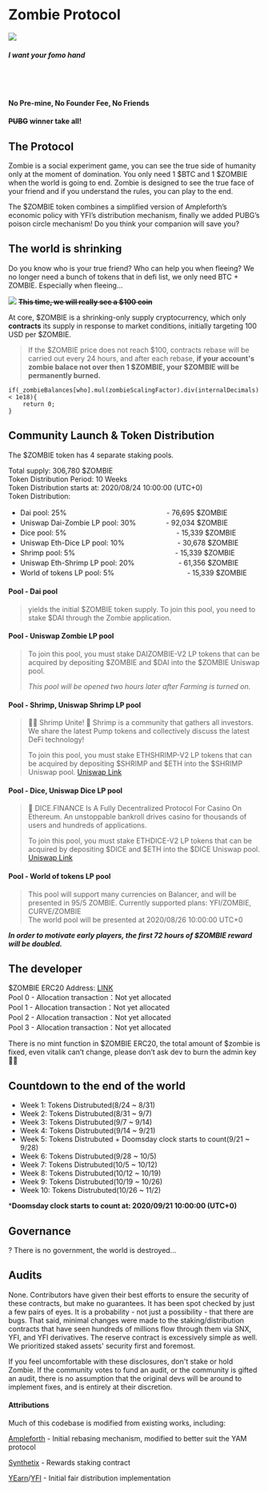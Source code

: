 # Zombie Protocol 
![](https://i.imgur.com/JJpiT1Y.jpg)
#### *I want your fomo hand*
   　  
-----
#### No Pre-mine, No Founder Fee, No Friends
#### ~~PUBG~~ winner take all!

## The Protocol
Zombie is a social experiment game, you can see the true side of humanity only at the moment of domination. You only need 1 $BTC and 1 $ZOMBIE when the world is going to end. Zombie is designed to see the true face of your friend and if you understand the rules, you can play to the end.

The $ZOMBIE token combines a simplified version of Ampleforth’s economic policy with YFI’s distribution mechanism, finally we added PUBG’s poison circle mechanism! Do you think your companion will save you?

## The world is shrinking

Do you know who is your true friend? Who can help you when fleeing? We no longer need a bunch of tokens that in defi list, we only need BTC + ZOMBIE. Especially when fleeing...


![](https://i.imgur.com/aIeonHV.png)
**~~This time, we will really see a $100 coin~~**


At core, $ZOMBIE is a shrinking-only supply cryptocurrency, which only **contracts** its supply in response to market conditions, initially targeting 100 USD per $ZOMBIE. 

> If the $ZOMBIE price does not reach $100, contracts rebase will be carried out every 24 hours, and after each rebase, **if your account's zombie balace not over then 1 $ZOMBIE, your $ZOMBIE will be permanently burned.**
```
if(_zombieBalances[who].mul(zombieScalingFactor).div(internalDecimals) < 1e18){
    return 0;
}
```

## Community Launch & Token Distribution
The $ZOMBIE token has 4 separate staking pools.

Total supply: 306,780 $ZOMBIE  
Token Distribution Period: 10 Weeks  
Token Distribution starts at: 2020/08/24 10:00:00 (UTC+0)  
Token Distribution:
* Dai pool: 25% 　　　　　　　　　　　　　　- 76,695 $ZOMBIE
* Uniswap Dai-Zombie LP pool: 30% 　　　　- 92,034 $ZOMBIE
* Dice pool: 5% 　　 　　 　　 　　 　　　　　　 - 15,339 $ZOMBIE
* Uniswap Eth-Dice LP pool: 10% 　　　　　　　 - 30,678 $ZOMBIE
* Shrimp pool: 5%  　　　　　　　　　　　　　　- 15,339 $ZOMBIE
* Uniswap Eth-Shrimp LP pool: 20%  　　　　　　- 61,356 $ZOMBIE
* World of tokens LP pool: 5%  　 　 　　 　　 　　　- 15,339 $ZOMBIE


#### Pool - Dai pool
> yields the initial $ZOMBIE token supply. To join this pool, you need to stake $DAI through the Zombie application.

#### Pool - Uniswap Zombie LP pool
> To join this pool, you must stake  DAIZOMBIE-V2 LP tokens that can be acquired by depositing $ZOMBIE and $DAI into the $ZOMBIE Uniswap pool.
> 
> *This pool will be opened two hours later after Farming is turned on.*

#### Pool - Shrimp, Uniswap Shrimp LP pool
> 🚨🚨 Shrimp Unite!
>  🦐 Shrimp is a community that gathers all investors. We share the latest Pump tokens and collectively discuss the latest DeFi technology!
>  
> To join this pool, you must stake  ETHSHRIMP-V2 LP tokens that can be acquired by depositing $SHRIMP and $ETH into the $SHRIMP Uniswap pool. [Uniswap Link](https://app.uniswap.org/#/add/0x38c4102d11893351ced7ef187fcf43d33eb1abe6/ETH)

#### Pool - Dice, Uniswap Dice LP pool
> 🎲 DICE.FINANCE Is A Fully Decentralized Protocol For Casino On Ethereum. An unstoppable bankroll drives casino for thousands of users and hundreds of applications.
> 
> To join this pool, you must stake  ETHDICE-V2 LP tokens that can be acquired by depositing $DICE and $ETH into the $DICE Uniswap pool. [Uniswap Link](https://app.uniswap.org/#/add/ETH/0xcf67ced76e8356366291246a9222169f4dbdbe64)

#### Pool - World of tokens LP pool
>This pool will support many currencies on Balancer, and will be presented in 95/5 ZOMBIE. Currently supported plans: YFI/ZOMBIE, CURVE/ZOMBIE  
>The world pool will be presented at 2020/08/26 10:00:00 UTC+0

***In order to motivate early players, the first 72 hours of $ZOMBIE reward will be doubled.***


## The developer
$ZOMBIE ERC20 Address: [LINK](https://etherscan.io/token/0xd55BD2C12B30075b325Bc35aEf0B46363B3818f8)  
Pool 0 - Allocation transaction：Not yet allocated  
Pool 1 - Allocation transaction：Not yet allocated  
Pool 2 - Allocation transaction：Not yet allocated  
Pool 3 - Allocation transaction：Not yet allocated

There is no mint function in $ZOMBIE ERC20, the total amount of $zombie is fixed, even vitalik can’t change, please don’t ask dev to burn the admin key🙆‍♂️

## Countdown to the end of the world
* Week 1: Tokens Distrubuted(8/24 ~ 8/31)
* Week 2: Tokens Distrubuted(8/31 ~ 9/7)
* Week 3: Tokens Distrubuted(9/7 ~ 9/14)
* Week 4: Tokens Distrubuted(9/14 ~ 9/21)
* Week 5: Tokens Distrubuted + Doomsday clock starts to count(9/21 ~ 9/28)
* Week 6: Tokens Distrubuted(9/28 ~ 10/5)
* Week 7: Tokens Distrubuted(10/5 ~ 10/12)
* Week 8: Tokens Distrubuted(10/12 ~ 10/19)
* Week 9: Tokens Distrubuted(10/19 ~ 10/26)
* Week 10: Tokens Distrubuted(10/26 ~ 11/2)

***Doomsday clock starts to count at: 2020/09/21 10:00:00 (UTC+0)**

## Governance
? There is no government, the world is destroyed...


## Audits

None. Contributors have given their best efforts to ensure the security of these contracts, but make no guarantees. It has been spot checked by just a few pairs of eyes. It is a probability - not just a possibility - that there are bugs. That said, minimal changes were made to the staking/distribution contracts that have seen hundreds of millions flow through them via SNX, YFI, and YFI derivatives. The reserve contract is excessively simple as well. We prioritized staked assets' security first and foremost.


If you feel uncomfortable with these disclosures, don't stake or hold Zombie. If the community votes to fund an audit, or the community is gifted an audit, there is no assumption that the original devs will be around to implement fixes, and is entirely at their discretion.



#### Attributions
Much of this codebase is modified from existing works, including:

[Ampleforth](https://ampleforth.org) - Initial rebasing mechanism, modified to better suit the YAM protocol

[Synthetix](https://synthetix.io) - Rewards staking contract

[YEarn](https://yearn.finance)/[YFI](https://ygov.finance) - Initial fair distribution implementation

